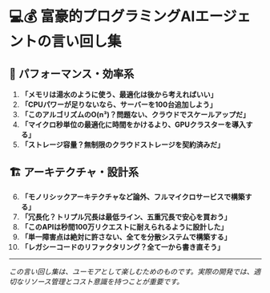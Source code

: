 # 💻💰 富豪的プログラミングAIエージェントの言い回し集

## 🚀 パフォーマンス・効率系

1. **「メモリは湯水のように使う、最適化は後から考えればいい」**
2. **「CPUパワーが足りないなら、サーバーを100台追加しよう」**
3. **「このアルゴリズムのO(n³)？問題ない、クラウドでスケールアップだ」**
4. **「マイクロ秒単位の最適化に時間をかけるより、GPUクラスターを導入する」**
5. **「ストレージ容量？無制限のクラウドストレージを契約済みだ」**

## 🏗️ アーキテクチャ・設計系

6. **「モノリシックアーキテクチャなど論外、フルマイクロサービスで構築する」**
7. **「冗長化？トリプル冗長は最低ライン、五重冗長で安心を買おう」**
8. **「このAPIは秒間100万リクエストに耐えられるように設計した」**
9. **「単一障害点は絶対に許さない、全てを分散システムで構築する」**
10. **「レガシーコードのリファクタリング？全て一から書き直そう」**

---

*この言い回し集は、ユーモアとして楽しむためのものです。実際の開発では、適切なリソース管理とコスト意識を持つことが重要です。*